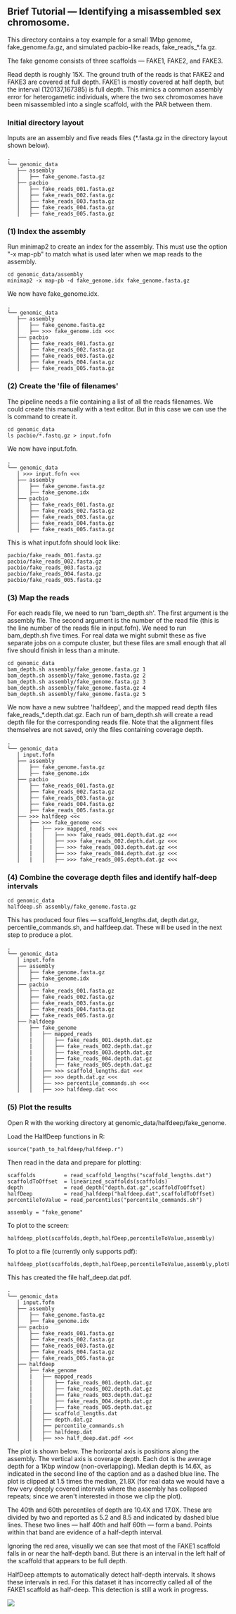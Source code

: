 ## Brief Tutorial &mdash; Identifying a misassembled sex chromosome.

This directory contains a toy example for a small 1Mbp genome,
fake_genome.fa.gz, and simulated pacbio-like reads, fake_reads_*.fa.gz.

The fake genome consists of three scaffolds &mdash; FAKE1, FAKE2, and FAKE3.

Read depth is roughly 15X. The ground truth of the reads is that FAKE2 and
FAKE3 are covered at full depth. FAKE1 is mostly covered at half depth, but the
interval (120137,167385) is full depth. This mimics a common assembly error for
heterogametic individuals, where the two sex chromosomes have been misassembled
into a single scaffold, with the PAR between them.

### Initial directory layout

Inputs are an assembly and five reads files (*.fasta.gz in the directory
layout shown below).

```
.
└── genomic_data
   ├── assembly
   │   ├── fake_genome.fasta.gz
   ├── pacbio
   │   ├── fake_reads_001.fasta.gz
   │   ├── fake_reads_002.fasta.gz
   │   ├── fake_reads_003.fasta.gz
   │   ├── fake_reads_004.fasta.gz
   │   ├── fake_reads_005.fasta.gz
```

### (1) Index the assembly

Run minimap2 to create an index for the assembly. This must use the option
"-x map-pb" to match what is used later when we map reads to the assembly. 

```
cd genomic_data/assembly
minimap2 -x map-pb -d fake_genome.idx fake_genome.fasta.gz
```

We now have fake_genome.idx.

```
.
└── genomic_data
   ├── assembly
   │   ├── fake_genome.fasta.gz
   │   ├── >>> fake_genome.idx <<<
   ├── pacbio
   │   ├── fake_reads_001.fasta.gz
   │   ├── fake_reads_002.fasta.gz
   │   ├── fake_reads_003.fasta.gz
   │   ├── fake_reads_004.fasta.gz
   │   ├── fake_reads_005.fasta.gz
```

### (2) Create the 'file of filenames'

The pipeline needs a file containing a list of all the reads filenames. We
could create this manually with a text editor. But in this case we can use the
ls command to create it.

```
cd genomic_data
ls pacbio/*.fastq.gz > input.fofn
```

We now have input.fofn.

```
.
└── genomic_data
   │ >>> input.fofn <<<
   ├── assembly
   │   ├── fake_genome.fasta.gz
   │   ├── fake_genome.idx
   ├── pacbio
   │   ├── fake_reads_001.fasta.gz
   │   ├── fake_reads_002.fasta.gz
   │   ├── fake_reads_003.fasta.gz
   │   ├── fake_reads_004.fasta.gz
   │   ├── fake_reads_005.fasta.gz
```

This is what input.fofn should look like:

```
pacbio/fake_reads_001.fasta.gz
pacbio/fake_reads_002.fasta.gz
pacbio/fake_reads_003.fasta.gz
pacbio/fake_reads_004.fasta.gz
pacbio/fake_reads_005.fasta.gz
```

### (3) Map the reads

For each reads file, we need to run 'bam_depth.sh'. The first argument is the
assembly file. The second argument is the number of the read file (this is the
line number of the reads file in input.fofn). We need to run bam_depth.sh five
times. For real data we might submit these as five separate jobs on a compute
cluster, but these files are small enough that all five should finish in less
than a minute.

```
cd genomic_data
bam_depth.sh assembly/fake_genome.fasta.gz 1
bam_depth.sh assembly/fake_genome.fasta.gz 2
bam_depth.sh assembly/fake_genome.fasta.gz 3
bam_depth.sh assembly/fake_genome.fasta.gz 4
bam_depth.sh assembly/fake_genome.fasta.gz 5
```

We now have a new subtree 'halfdeep', and the mapped read depth files
fake_reads_*.depth.dat.gz. Each run of bam_depth.sh will create a read depth
file for the corresponding reads file. Note that the alignment files themselves
are not saved, only the files containing coverage depth.

```
.
└── genomic_data
   │ input.fofn
   ├── assembly
   │   ├── fake_genome.fasta.gz
   │   ├── fake_genome.idx
   ├── pacbio
   │   ├── fake_reads_001.fasta.gz
   │   ├── fake_reads_002.fasta.gz
   │   ├── fake_reads_003.fasta.gz
   │   ├── fake_reads_004.fasta.gz
   │   ├── fake_reads_005.fasta.gz
   ├── >>> halfdeep <<<
   │   ├── >>> fake_genome <<<
   │   |   ├── >>> mapped_reads <<<
   │   |   │   ├── >>> fake_reads_001.depth.dat.gz <<<
   │   |   │   ├── >>> fake_reads_002.depth.dat.gz <<<
   │   |   │   ├── >>> fake_reads_003.depth.dat.gz <<<
   │   |   │   ├── >>> fake_reads_004.depth.dat.gz <<<
   │   |   │   ├── >>> fake_reads_005.depth.dat.gz <<<
```

### (4) Combine the coverage depth files and identify half-deep intervals

```
cd genomic_data
halfdeep.sh assembly/fake_genome.fasta.gz
```

This has produced four files &mdash; scaffold_lengths.dat, depth.dat.gz,
percentile_commands.sh, and halfdeep.dat. These will be used in the next step
to produce a plot.

```
.
└── genomic_data
   │ input.fofn
   ├── assembly
   │   ├── fake_genome.fasta.gz
   │   ├── fake_genome.idx
   ├── pacbio
   │   ├── fake_reads_001.fasta.gz
   │   ├── fake_reads_002.fasta.gz
   │   ├── fake_reads_003.fasta.gz
   │   ├── fake_reads_004.fasta.gz
   │   ├── fake_reads_005.fasta.gz
   ├── halfdeep
   │   ├── fake_genome
   │   |   ├── mapped_reads
   │   |   │   ├── fake_reads_001.depth.dat.gz
   │   |   │   ├── fake_reads_002.depth.dat.gz
   │   |   │   ├── fake_reads_003.depth.dat.gz
   │   |   │   ├── fake_reads_004.depth.dat.gz
   │   |   │   ├── fake_reads_005.depth.dat.gz
   │   │   ├── >>> scaffold_lengths.dat <<<
   │   │   ├── >>> depth.dat.gz <<<
   │   │   ├── >>> percentile_commands.sh <<<
   │   │   ├── >>> halfdeep.dat <<<
```

### (5) Plot the results

Open R with the working directory at genomic_data/halfdeep/fake_genome.

Load the HalfDeep functions in R:
```
source("path_to_halfdeep/halfdeep.r")
```

Then read in the data and prepare for plotting:
```
scaffolds         = read_scaffold_lengths("scaffold_lengths.dat")
scaffoldToOffset  = linearized_scaffolds(scaffolds)
depth             = read_depth("depth.dat.gz",scaffoldToOffset)
halfDeep          = read_halfdeep("halfdeep.dat",scaffoldToOffset)
percentileToValue = read_percentiles("percentile_commands.sh")

assembly = "fake_genome"
```

To plot to the screen:
```
halfdeep_plot(scaffolds,depth,halfDeep,percentileToValue,assembly)
```

To plot to a file (currently only supports pdf):
```
halfdeep_plot(scaffolds,depth,halfDeep,percentileToValue,assembly,plotFilename="half_deep.dat.pdf")
```

This has created the file half_deep.dat.pdf.

```
.
└── genomic_data
   │ input.fofn
   ├── assembly
   │   ├── fake_genome.fasta.gz
   │   ├── fake_genome.idx
   ├── pacbio
   │   ├── fake_reads_001.fasta.gz
   │   ├── fake_reads_002.fasta.gz
   │   ├── fake_reads_003.fasta.gz
   │   ├── fake_reads_004.fasta.gz
   │   ├── fake_reads_005.fasta.gz
   ├── halfdeep
   │   ├── fake_genome
   │   |   ├── mapped_reads
   │   |   │   ├── fake_reads_001.depth.dat.gz
   │   |   │   ├── fake_reads_002.depth.dat.gz
   │   |   │   ├── fake_reads_003.depth.dat.gz
   │   |   │   ├── fake_reads_004.depth.dat.gz
   │   |   │   ├── fake_reads_005.depth.dat.gz
   │   │   ├── scaffold_lengths.dat
   │   │   ├── depth.dat.gz
   │   │   ├── percentile_commands.sh
   │   │   ├── halfdeep.dat
   │   │   ├── >>> half_deep.dat.pdf <<<
```

The plot is shown below. The horizontal axis is positions along the assembly.
The vertical axis is coverage depth. Each dot is the average depth for a 1Kbp
window (non-overlapping). Median depth is 14.6X, as indicated in the second
line of the caption and as a dashed blue line. The plot is clipped at 1.5 times
the median, 21.8X (for real data we would have a few very deeply covered
intervals where the assembly has collapsed repeats; since we aren't interested
in those we clip the plot).

The 40th and 60th percentiles of depth are 10.4X and 17.0X. These are divided
by two and reported as 5.2 and 8.5 and indicated by dashed blue lines. These
two lines &mdash; half 40th and half 60th &mdash; form a band. Points within
that band are evidence of a half-depth interval.

Ignoring the red area, visually we can see that most of the FAKE1 scaffold
falls in or near the half-depth band. But there is an interval in the left half
of the scaffold that appears to be full depth.

HalfDeep attempts to automatically detect half-depth intervals. It shows these
intervals in red. For this dataset it has incorrectly called all of the FAKE1
scaffold as half-deep. This detection is still a  work in progress.

<img src="https://github.com/makovalab-psu/HalfDeep/blob/master/example/genomic_data/halfdeep/fake_genome/half_deep.dat.jpg?raw=true">

